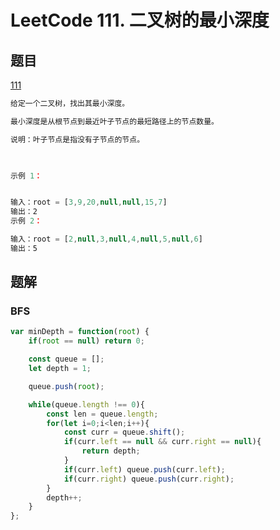 # LeetCode 111. 二叉树的最小深度

## 题目

[111](https://leetcode-cn.com/problems/minimum-depth-of-binary-tree/)

```JavaScript
给定一个二叉树，找出其最小深度。

最小深度是从根节点到最近叶子节点的最短路径上的节点数量。

说明：叶子节点是指没有子节点的节点。

 

示例 1：


输入：root = [3,9,20,null,null,15,7]
输出：2
示例 2：

输入：root = [2,null,3,null,4,null,5,null,6]
输出：5
```

## 题解

### BFS

```JavaScript
var minDepth = function(root) {
    if(root == null) return 0;

    const queue = [];
    let depth = 1;

    queue.push(root);

    while(queue.length !== 0){
        const len = queue.length;
        for(let i=0;i<len;i++){
            const curr = queue.shift();
            if(curr.left == null && curr.right == null){
                return depth;
            }
            if(curr.left) queue.push(curr.left);
            if(curr.right) queue.push(curr.right);
        }
        depth++;
    }
};
```
